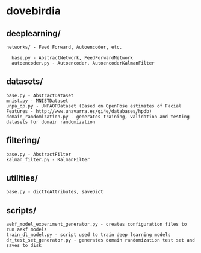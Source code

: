 # dovebirdia
## deeplearning/
    
    networks/ - Feed Forward, Autoencoder, etc.
      
      base.py - AbstractNetwork, FeedForwardNetwork
      autoencoder.py - Autoencoder, AutoencoderKalmanFilter
      
## datasets/

    base.py - AbstractDataset
    mnist.py - MNISTDataset
    unpa_op.py - UNPAOPDataset (Based on OpenPose estimates of Facial Features - http://www.unavarra.es/gi4e/databases/hpdb)
    domain_randomization.py - generates training, validation and testing datasets for domain randomization

## filtering/

    base.py - AbstractFilter
    kalman_filter.py - KalmanFilter
    
## utilities/

    base.py - dictToAttributes, saveDict

## scripts/

    aekf_model_experiment_generator.py - creates configuration files to run aekf models
    train_dl_model.py - script used to train deep learning models
    dr_test_set_generator.py - generates domain randomization test set and saves to disk
